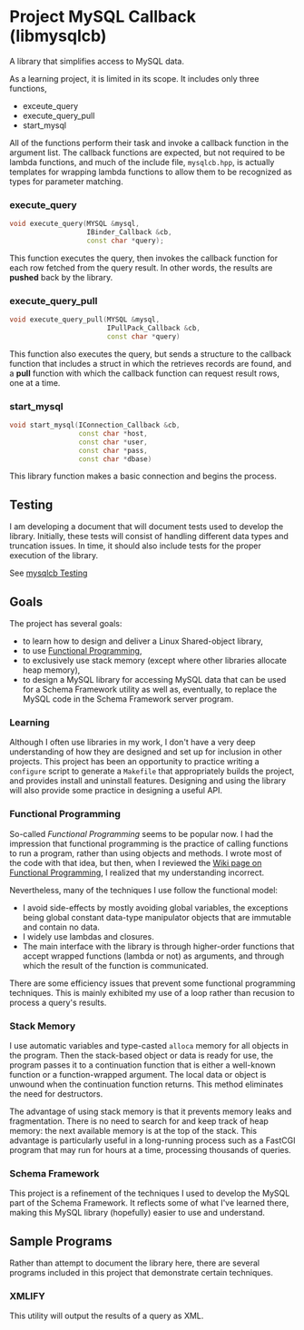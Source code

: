 # Project MySQL Callback (libmysqlcb)

A library that simplifies access to MySQL data.

As a learning project, it is limited in its scope.  It includes only three functions,
- exceute_query
- execute_query_pull
- start_mysql

All of the functions perform their task and invoke a callback function in the argument list.
The callback functions are expected, but not required to be lambda functions, and much of the
include file, `mysqlcb.hpp`, is actually templates for wrapping lambda functions to allow them
to be recognized as types for parameter matching.

### execute_query

~~~c++
void execute_query(MYSQL &mysql,
                   IBinder_Callback &cb,
                   const char *query);
~~~

This function executes the query, then invokes the callback function for each row fetched from
the query result.  In other words, the results are **pushed** back by the library.

### execute_query_pull

~~~c++
void execute_query_pull(MYSQL &mysql,
                        IPullPack_Callback &cb,
                        const char *query)
~~~

This function also executes the query, but sends a structure to the callback function that
includes a struct in which the retrieves records are found, and a **pull** function with
which the callback function can request result rows, one at a time.


### start_mysql

~~~c++
void start_mysql(IConnection_Callback &cb,
                 const char *host,
                 const char *user,
                 const char *pass,
                 const char *dbase)
~~~

This library function makes a basic connection and begins the process.  

## Testing

I am developing a document that will document tests used to develop the
library.  Initially, these tests will consist of handling different data types
and truncation issues.  In time, it should also include tests for the
proper execution of the library.

See [mysqlcb Testing](TESTING.md)

## Goals

The project has several goals:
- to learn how to design and deliver a Linux Shared-object library,
- to use [Functional Programming](https://en.wikipedia.org/wiki/Functional_programming),
- to exclusively use stack memory (except where other libraries allocate heap memory),
- to design a MySQL library for accessing MySQL data that can be used for a Schema Framework
  utility as well as, eventually, to replace the MySQL code in the Schema Framework
  server program.

### Learning

Although I often use libraries in my work, I don't have a very deep understanding of how
they are designed and set up for inclusion in other projects.  This project has been an
opportunity to practice writing a `configure` script to generate a `Makefile` that 
appropriately builds the project, and provides install and uninstall features.  Designing
and using the library will also provide some practice in designing a useful API.

### Functional Programming

So-called *Functional Programming* seems to be popular now.  I had the impression that
functional programming is the practice of calling functions to run a program, rather than
using objects and methods.  I wrote most of the code with that idea, but then, when I reviewed
the [Wiki page on Functional Programming](https://en.wikipedia.org/wiki/Functional_programming),
I realized that my understanding incorrect.

Nevertheless, many of the techniques I use follow the functional model:
- I avoid side-effects by mostly avoiding global variables, the exceptions being global constant
  data-type manipulator objects that are immutable and contain no data.
- I widely use lambdas and closures.
- The main interface with the library is through higher-order functions that accept wrapped
  functions (lambda or not) as arguments, and through which the result of the function
  is communicated.

There are some efficiency issues that prevent some functional programming techniques.  This is
mainly exhibited my use of a loop rather than recusion to process a query's results.  

### Stack Memory

I use automatic variables and type-casted `alloca` memory for all objects in the program.  Then the
stack-based object or data is ready for use, the program passes it to a continuation function that
is either a well-known function or a function-wrapped argument.  The local data or object is
unwound when the continuation function returns.  This method eliminates the need for destructors.

The advantage of using stack memory is that it prevents memory leaks and fragmentation.
There is no need to search for and keep track of heap memory: the next available memory
is at the top of the stack.  This advantage is particularly useful in a long-running process
such as a FastCGI program that may run for hours at a time, processing thousands of queries.

### Schema Framework

This project is a refinement of the techniques I used to develop the MySQL part of the
Schema Framework.  It reflects some of what I've learned there, making this MySQL library
(hopefully) easier to use and understand.

## Sample Programs

Rather than attempt to document the library here, there are several programs included in this
project that demonstrate certain techniques.

### XMLIFY

This utility will output the results of a query as XML.

